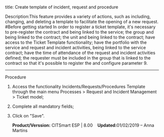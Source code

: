 title: Create template of incident, request and procedure

Description:This feature provides a variety of actions, such as including, changing, and deleting a template to facilitate the opening of a new request.
#Before getting started
In order to register a ticket template, it's necessary to pre-register the contract and being linked to the service; the group and being linked to the contract; the unit and being linked to the contract; have access to the Ticket Template functionality; have the portfolio with the service and request and incident activities, being linked to the service contract; have the time of attendance of the request and incident activities defined; the requester must be included in the group that is linked to the contract so that it's possible to register the and configure parameter 9.
________________________________________
Procedure
1.	Access the functionality Incidents/Requests/Procedures Template through the main menu Processes > Request and Incident Management > Ticket model;
2.	Complete all mandatory fields;
3.	Click on "Save".



    <b>Product/Verssion:</b> CITSmart ESP | 8.00 &nbsp;&nbsp;
    <b>Updated:</b>01/02/2019 – Anna Martins


